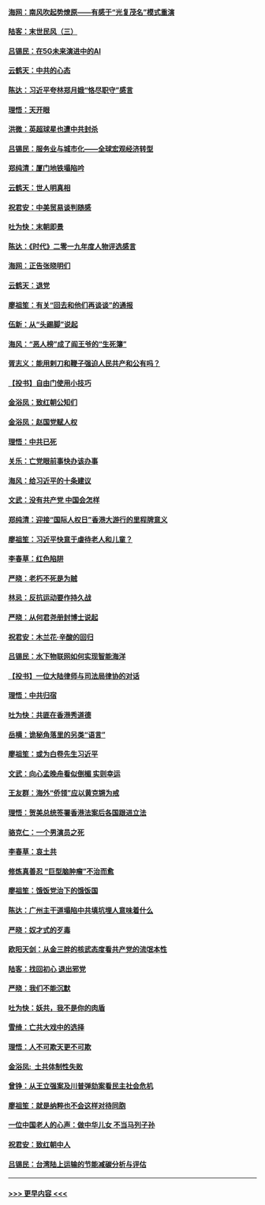 #### [海网：南风吹起势燎原——有感于“光复茂名”模式重演](../pages/nsc993/n11732308.md?t=12201344) 
#### [陆客：末世民风（三）](../pages/nsc993/n11732211.md?t=12201344) 
#### [吕锡民：在5G未来演进中的AI](../pages/nsc993/n11730010.md?t=12201344) 
#### [云鹤天：中共的心态](../pages/nsc993/n11729906.md?t=12201344) 
#### [陈达：习近平夸林郑月娥“恪尽职守”感言](../pages/nsc993/n11729881.md?t=12201344) 
#### [理悟：天开眼](../pages/nsc993/n11729699.md?t=12201344) 
#### [洪微：英超球星也遭中共封杀](../pages/nsc993/n11727243.md?t=12201344) 
#### [吕锡民：服务业与城市化——全球宏观经济转型](../pages/nsc993/n11725845.md?t=12201344) 
#### [郑纯清：厦门地铁塌陷吟](../pages/nsc993/n11725813.md?t=12201344) 
#### [云鹤天：世人明真相](../pages/nsc993/n11725621.md?t=12201344) 
#### [祝君安：中美贸易谈判随感](../pages/nsc993/n11725609.md?t=12201344) 
#### [吐为快：末朝即景](../pages/nsc993/n11723365.md?t=12201344) 
#### [陈达：《时代》二零一九年度人物评选感言](../pages/nsc993/n11723337.md?t=12201344) 
#### [海网：正告张晓明们](../pages/nsc993/n11723228.md?t=12201344) 
#### [云鹤天：退党](../pages/nsc993/n11723056.md?t=12201344) 
#### [廖祖笙：有关“回去和他们再谈谈”的通报](../pages/nsc993/n11722442.md?t=12201344) 
#### [伍新：从“头踢脚”说起](../pages/nsc993/n11722429.md?t=12201344) 
#### [海风：“恶人榜”成了阎王爷的“生死簿”](../pages/nsc993/n11722272.md?t=12201344) 
#### [胥志义：能用剌刀和鞭子强迫人民共产和公有吗？](../pages/nsc993/n11720569.md?t=12201344) 
#### [【投书】自由门使用小技巧](../pages/nsc993/n11720180.md?t=12201344) 
#### [金浴凤：致红朝公知们](../pages/nsc993/n11720563.md?t=12201344) 
#### [金浴凤：赵国党赋人权](../pages/nsc993/n11720533.md?t=12201344) 
#### [理悟：中共已死](../pages/nsc993/n11720233.md?t=12201344) 
#### [关乐：亡党眼前事快办该办事](../pages/nsc993/n11719160.md?t=12201344) 
#### [海风：给习近平的十条建议](../pages/nsc993/n11717616.md?t=12201344) 
#### [文武：没有共产党 中国会怎样](../pages/nsc993/n11717584.md?t=12201344) 
#### [郑纯清：迎接“国际人权日”香港大游行的里程牌意义](../pages/nsc993/n11717417.md?t=12201344) 
#### [廖祖笙：习近平快意于虐待老人和儿童？](../pages/nsc993/n11715313.md?t=12201344) 
#### [李春草：红色陷阱](../pages/nsc993/n11715029.md?t=12201344) 
#### [严晓：老朽不死是为贼](../pages/nsc993/n11712910.md?t=12201344) 
#### [林忌：反抗运动要作持久战](../pages/nsc993/n11712623.md?t=12201344) 
#### [严晓：从何君尧册封博士说起](../pages/nsc993/n11712465.md?t=12201344) 
#### [祝君安：木兰花·辛酸的回归](../pages/nsc993/n11712381.md?t=12201344) 
#### [吕锡民：水下物联网如何实现智能海洋](../pages/nsc993/n11711158.md?t=12201344) 
#### [【投书】一位大陆律师与司法局律协的对话](../pages/nsc993/n11709675.md?t=12201344) 
#### [理悟：中共归宿](../pages/nsc993/n11710059.md?t=12201344) 
#### [吐为快：共匪在香港秀道德](../pages/nsc993/n11709979.md?t=12201344) 
#### [岳横：诡秘角落里的另类“语言”](../pages/nsc993/n11709792.md?t=12201344) 
#### [廖祖笙：或为白卷先生习近平](../pages/nsc993/n11708330.md?t=12201344) 
#### [文武：向心孟晚舟看似倒楣 实则幸运](../pages/nsc993/n11708236.md?t=12201344) 
#### [王友群：海外“侨领”应以黄克锵为戒](../pages/nsc993/n11706176.md?t=12201344) 
#### [理悟：贺美总统签署香港法案后各国跟进立法](../pages/nsc993/n11706853.md?t=12201344) 
#### [骆克仁：一个男演员之死](../pages/nsc993/n11706677.md?t=12201344) 
#### [李春草：哀土共](../pages/nsc993/n11706255.md?t=12201344) 
#### [修炼真善忍 “巨型脑肿瘤”不治而愈](../pages/nsc993/n11705340.md?t=12201344) 
#### [廖祖笙：饿饭党治下的饿饭国](../pages/nsc993/n11705085.md?t=12201344) 
#### [陈达：广州主干道塌陷中共填坑埋人意味着什么](../pages/nsc993/n11705046.md?t=12201344) 
#### [严晓：奴才式的歹毒](../pages/nsc993/n11704826.md?t=12201344) 
#### [欧阳天剑：从金三胖的核武态度看共产党的流氓本性](../pages/nsc993/n11702238.md?t=12201344) 
#### [陆客：找回初心 退出邪党](../pages/nsc993/n11702213.md?t=12201344) 
#### [严晓：我们不能沉默](../pages/nsc993/n11702110.md?t=12201344) 
#### [吐为快：妖共，我不是你的肉盾](../pages/nsc993/n11701366.md?t=12201344) 
#### [雪绮：亡共大戏中的选择](../pages/nsc993/n11699922.md?t=12201344) 
#### [理悟：人不可欺天更不可欺](../pages/nsc993/n11699657.md?t=12201344) 
#### [金浴凤:  土共体制性失败](../pages/nsc993/n11699361.md?t=12201344) 
#### [曾铮：从王立强案及川普弹劾案看民主社会危机](../pages/nsc993/n11699318.md?t=12201344) 
#### [廖祖笙：就是纳粹也不会这样对待同胞](../pages/nsc993/n11697658.md?t=12201344) 
#### [一位中国老人的心声：做中华儿女 不当马列子孙](../pages/nsc993/n11697525.md?t=12201344) 
#### [祝君安：致红朝中人](../pages/nsc993/n11697518.md?t=12201344) 
#### [吕锡民：台湾陆上运输的节能减碳分析与评估](../pages/nsc993/n11694983.md?t=12201344) 

----
#### [ >>> 更早内容 <<< ](../indexes/nsc993-earlier.md)
